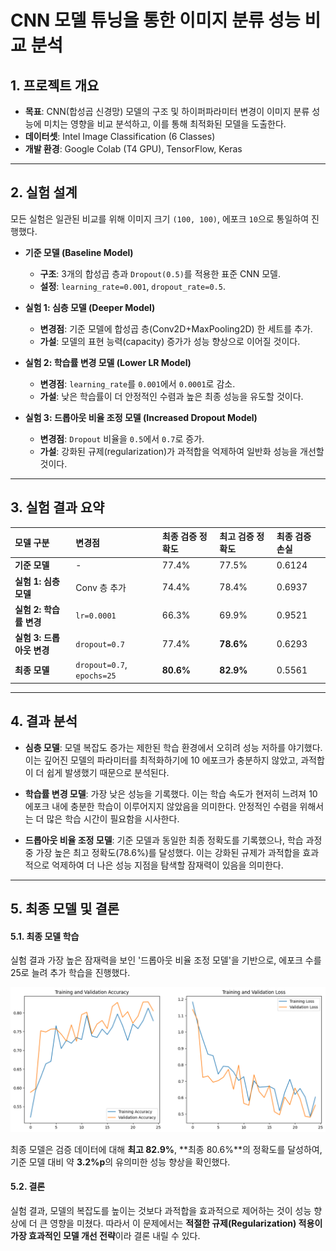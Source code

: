 # CNN 모델 튜닝을 통한 이미지 분류 성능 비교 분석

## 1. 프로젝트 개요

- **목표**: CNN(합성곱 신경망) 모델의 구조 및 하이퍼파라미터 변경이 이미지 분류 성능에 미치는 영향을 비교 분석하고, 이를 통해 최적화된 모델을 도출한다.
- **데이터셋**: Intel Image Classification (6 Classes)
- **개발 환경**: Google Colab (T4 GPU), TensorFlow, Keras

---

## 2. 실험 설계

모든 실험은 일관된 비교를 위해 이미지 크기 `(100, 100)`, 에포크 `10`으로 통일하여 진행했다.

- **기준 모델 (Baseline Model)**
  - **구조**: 3개의 합성곱 층과 `Dropout(0.5)`를 적용한 표준 CNN 모델.
  - **설정**: `learning_rate=0.001`, `dropout_rate=0.5`.

- **실험 1:  심층 모델 (Deeper Model)**
  - **변경점**: 기준 모델에 합성곱 층(Conv2D+MaxPooling2D) 한 세트를 추가.
  - **가설**: 모델의 표현 능력(capacity) 증가가 성능 향상으로 이어질 것이다.

- **실험 2: 학습률 변경 모델 (Lower LR Model)**
  - **변경점**: `learning_rate`를 `0.001`에서 `0.0001`로 감소.
  - **가설**: 낮은 학습률이 더 안정적인 수렴과 높은 최종 성능을 유도할 것이다.

- **실험 3: 드롭아웃 비율 조정 모델 (Increased Dropout Model)**
  - **변경점**: `Dropout` 비율을 `0.5`에서 `0.7`로 증가.
  - **가설**: 강화된 규제(regularization)가 과적합을 억제하여 일반화 성능을 개선할 것이다.

---

## 3. 실험 결과 요약

| 모델 구분 | 변경점 | 최종 검증 정확도 | 최고 검증 정확도 | 최종 검증 손실 |
| :--- | :--- | :--- | :--- | :--- |
| **기준 모델** | - | 77.4% | 77.5% | 0.6124 |
| **실험 1: 심층 모델** | Conv 층 추가 | 74.4% | 78.4% | 0.6937 |
| **실험 2: 학습률 변경** | `lr=0.0001` | 66.3% | 69.9% | 0.9521 |
| **실험 3: 드롭아웃 변경**| `dropout=0.7` | 77.4% | **78.6%** | 0.6293 |
| **최종 모델** | `dropout=0.7`, `epochs=25` | **80.6%** | **82.9%** | 0.5561 |

---

## 4. 결과 분석

- **심층 모델**: 모델 복잡도 증가는 제한된 학습 환경에서 오히려 성능 저하를 야기했다. 이는 깊어진 모델의 파라미터를 최적화하기에 10 에포크가 충분하지 않았고, 과적합이 더 쉽게 발생했기 때문으로 분석된다.

- **학습률 변경 모델**: 가장 낮은 성능을 기록했다. 이는 학습 속도가 현저히 느려져 10 에포크 내에 충분한 학습이 이루어지지 않았음을 의미한다. 안정적인 수렴을 위해서는 더 많은 학습 시간이 필요함을 시사한다.

- **드롭아웃 비율 조정 모델**: 기준 모델과 동일한 최종 정확도를 기록했으나, 학습 과정 중 가장 높은 최고 정확도(78.6%)를 달성했다. 이는 강화된 규제가 과적합을 효과적으로 억제하여 더 나은 성능 지점을 탐색할 잠재력이 있음을 의미한다.

---

## 5. 최종 모델 및 결론

#### 5.1. 최종 모델 학습
실험 결과 가장 높은 잠재력을 보인 '드롭아웃 비율 조정 모델'을 기반으로, 에포크 수를 25로 늘려 추가 학습을 진행했다.

![최종 모델 학습 결과](AI_MINI_PROJECT_FINAL.png)

최종 모델은 검증 데이터에 대해 **최고 82.9%**, **최종 80.6%**의 정확도를 달성하여, 기준 모델 대비 약 **3.2%p**의 유의미한 성능 향상을 확인했다.

#### 5.2. 결론
실험 결과, 모델의 복잡도를 높이는 것보다 과적합을 효과적으로 제어하는 것이 성능 향상에 더 큰 영향을 미쳤다. 따라서 이 문제에서는 **적절한 규제(Regularization) 적용이 가장 효과적인 모델 개선 전략**이라 결론 내릴 수 있다.
